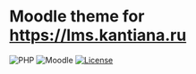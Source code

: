Moodle theme for https://lms.kantiana.ru
====================================
![PHP](https://img.shields.io/badge/PHP-v7.4-blue.svg)
![Moodle](https://img.shields.io/badge/Moodle-v4.1-orange.svg)
[![License](https://img.shields.io/badge/License-GPL%20v3-blue.svg)](#license)
